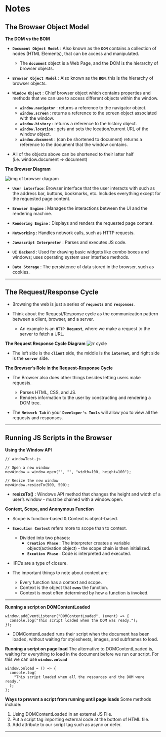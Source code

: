 **Notes**
=========

**The Browser Object Model**
----------------------------

**The DOM vs the BOM**

-   **`Document Object Model`** : Also known as the **`DOM`** contains a collection of nodes (HTML Elements), that can be access and manipulated.

    -   The **`document`** object is a Web Page, and the DOM is the hierarchy of browser objects.

-   **`Browser Object Model`** : Also known as the **`BOM`**, this is the hierarchy of browser objects.

-   **`Window Object`** : Chief browser object which contains properties and methods that we can use to access different objects within the window.

    -   **`window.navigator`** : returns a reference to the navigator object.
    -   **`window.screen`** : returns a reference to the screen object associated with the window.
    -   **`window.history`** : returns a reference to the history object.
    -   **`window.location`** : gets and sets the location/current URL of the window object.
    -   **`window.document`** : (can be shortened to document) returns a reference to the document that the window contains.

-   All of the objects above can be shortened to their latter half (i.e. window.document =&gt; document)

**The Browser Diagram**

![img of browser diagram](https://appacademy-open-assets.s3-us-west-1.amazonaws.com/Module-DOM-API/browser-basics/assets/browser.png)

-   **`User interface`**: Browser interface that the user interacts with such as the address bar, buttons, bookmarks, etc. Includes everything except for the requested page content.

-   **`Browser Engine`** : Manages the interactions between the UI and the rendering machine.

-   **`Rendering Engine`** : Displays and renders the requested page content.

-   **`Networking`** : Handles network calls, such as HTTP requests.

-   **`Javascript Interpreter`** : Parses and executes JS code.

-   **`UI Backend`** : Used for drawing basic widgets like combo boxes and windows; uses operating system user interface methods.

-   **`Data Storage`** : The persistence of data stored in the browser, such as cookies.

------------------------------------------------------------------------

**The Request/Response Cycle**
------------------------------

-   Browsing the web is just a series of **`requests`** and **`responses`**.

-   Think about the Request/Response cycle as the communication pattern between a client, browser, and a server.
    -   An example is an **`HTTP Request`**, where we make a request to the server to fetch a URL.

**The Request Response Cycle Diagram** ![rr cycle](https://appacademy-open-assets.s3-us-west-1.amazonaws.com/Module-DOM-API/browser-basics/assets/request-response-cycle.png)

-   The left side is the **`client`** side, the middle is the **`internet`**, and right side is the **`server`** side.

**The Browser’s Role in the Request-Response Cycle**

-   The Browser also does other things besides letting users make requests.

    -   Parses HTML, CSS, and JS.
    -   Renders information to the user by constructing and rendering a DOM tree.

-   The **`Network Tab`** in your **`Developer's Tools`** will allow you to view all the requests and responses.

------------------------------------------------------------------------

**Running JS Scripts in the Browser**
-------------------------------------

**Using the Window API**

    // windowTest.js

    // Open a new window
    newWindow = window.open("", "", "width=100, height=100");

    // Resize the new window
    newWindow.resizeTo(500, 500);

-   **resizeTo()** : Windows API method that changes the height and width of a user’s window - must be chained with a window.open.

**Context, Scope, and Anonymous Function**

-   Scope is function-based & Context is object-based.
-   **`Execution Context`** refers more to scope than to context.
    -   Divided into two phases:
        -   **`Creation Phase`** : The interpreter creates a variable object(activation object) - the scope chain is then initialized.
        -   **`Excution Phase`** : Code is interpreted and executed.
-   IIFE’s are a type of closure.

-   The important things to note about context are:

    -   Every function has a context and scope.
    -   Context is the object that **`owns`** the function.
    -   Context is most often determined by how a function is invoked.

------------------------------------------------------------------------

**Running a script on DOMContentLoaded**

    window.addEventListener("DOMContentLoaded", (event) => {
      console.log("This script loaded when the DOM was ready.");
    });

-   DOMContentLoaded runs their script when the document has been loaded, without waiting for stylesheets, images, and subframes to load.

**Running a script on page load** The alternative to DOMContentLoaded is, waiting for everything to load in the document before we run our script. For this we can use **`window.onload`**

    window.onload = () => {
      console.log(
        "This script loaded when all the resources and the DOM were ready."
      );
    };

**Ways to prevent a script from running until page loads** Some methods include:

1.  Using DOMContentLoaded in an externel JS File.
2.  Put a script tag importing external code at the bottom of HTML file.
3.  Add attribute to our script tag such as async or defer.

------------------------------------------------------------------------

